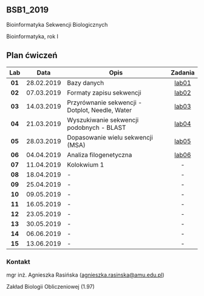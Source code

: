 ## BSB1_2019
Bioinformatyka Sekwencji Biologicznych

Bioinformatyka, rok I

## Plan ćwiczeń

| Lab | Data | Opis | Zadania |
| :---: | --- | --- | :---: |
| **01** 	| 28.02.2019 | Bazy danych | [lab01](./lab01.md) |
| **02**	| 07.03.2019 | Formaty zapisu sekwencji  | [lab02](./lab02.md)  |
| **03**	| 14.03.2019 | Przyrównanie sekwencji - Dotplot, Needle, Water | [lab03](./lab03.md) |
| **04**	| 21.03.2019 | Wyszukiwanie sekwencji podobnych - BLAST | [lab04](./lab04.md) |
| **05**	| 28.03.2019 | Dopasowanie wielu sekwencji (MSA) | [lab05](./lab05.md) |
| **06**	| 04.04.2019 | Analiza filogenetyczna | [lab06](./lab06.md) |
| **07**	| 11.04.2019 | Kolokwium 1 | - |
| **08**	| 18.04.2019 | - | - |
| **09**	| 25.04.2019 | - | - |
| **10**	| 09.05.2019 | - | - |
| **11**	| 16.05.2019 | - | - |
| **12**	| 23.05.2019 | - | - |
| **13**	| 30.05.2019 | - | - |
| **14**	| 06.06.2019 | - | - |
| **15**	| 13.06.2019 | - | - |


### Kontakt

mgr inż. Agnieszka Rasińska (agnieszka.rasinska@amu.edu.pl)

Zakład Biologii Obliczeniowej (1.97)

